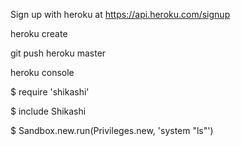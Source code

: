 Sign up with heroku at https://api.heroku.com/signup

heroku create

git push heroku master

heroku console

$ require 'shikashi'

$ include Shikashi

$ Sandbox.new.run(Privileges.new, 'system "ls"')


